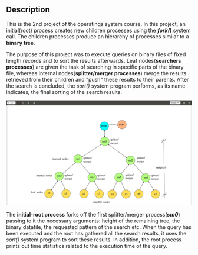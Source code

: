 
## Description
This is the 2nd project of the operatings system course. In this project, an initial(root) process creates new children processes using the **_fork()_** system call. The children processes produce an hierarchy of processes similar to a **binary tree**. 

The purpose of this project was to execute queries on binary files of fixed length records and to sort the results afterwards. Leaf nodes(**searchers processes**) are given the task of searching in specific parts of the binary file, whereas internal nodes(**splitter/merger processes**) merge the results retrieved from their children and "push" these results to their parents. After the search is concluded, the *sort()* system program performs, as its name indicates, the final sorting of the search results.

![Screenshot](BinaryTree.png)

The **initial-root process** forks off the first splitter/merger process(**_sm0_**) passing to it the necessary arguments: height of the remaining tree, the binary datafile, the requested pattern of the search etc. When the query has been executed and the root has gathered all the search results, it uses the *sort()* system program to sort these results. In addition, the root process prints out time statistics related to the execution time of the query.

 
